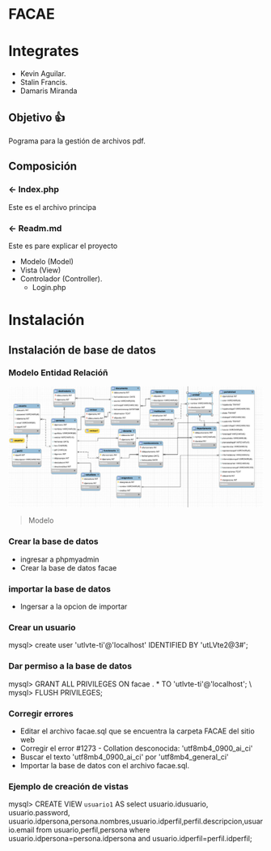 # FACAE
Integrates
==========
- Kevin Aguilar.
- Stalin Francis.
- Damaris Miranda

Objetivo 👍
------------
Pograma para la gestión de archivos pdf.

Composición
-----------
### <- Index.php
Este es el archivo principa
### <- Readm.md
Este es pare explicar el proyecto
- Modelo (Model)
- Vista (View)
- Controlador (Controller).
   - Login.php
# Instalación
## Instalación de base de datos
### Modelo Entidad Relacióñ
![](https://github.com/KevinAguilar16/facae/blob/main/readme.md/schemedb.png)
> Modelo
### Crear la base de datos
- ingresar a phpmyadmin
- Crear la base de datos facae
### importar la base de datos
- Ingersar a la opcion de importar
### Crear un usuario
  mysql> create user 'utlvte-ti'@'localhost' IDENTIFIED BY 'utLVte2@3#';
### Dar permiso a la base de datos
  mysql> GRANT ALL PRIVILEGES ON facae . * TO 'utlvte-ti'@'localhost'; \\
  mysql> FLUSH PRIVILEGES;
### Corregir errores 

- Editar el archivo facae.sql que se encuentra la carpeta FACAE del sitio web
- Corregir el error #1273 - Collation desconocida: 'utf8mb4_0900_ai_ci'
- Buscar el texto 'utf8mb4_0900_ai_ci'  por    'utf8mb4_general_ci'
- Importar la base de datos con el archivo facae.sql.
### Ejemplo de creación de vistas
mysql> CREATE VIEW `usuario1` AS select usuario.idusuario, usuario.password, usuario.idpersona,persona.nombres,usuario.idperfil,perfil.descripcion,usuario.email from usuario,perfil,persona where usuario.idpersona=persona.idpersona and usuario.idperfil=perfil.idperfil;
